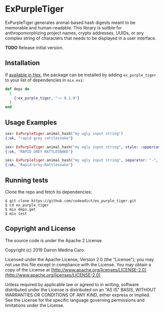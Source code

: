 # ExPurpleTiger

ExPurpleTiger generates animal-based hash digests meant to be memorable and
human-readable. This library is suitble for anthropomorphizing project names,
crypto addresses, UUIDs, or any complex string of characters that needs to be
displayed in a user interface.

**TODO** Release initial version.

## Installation

If [available in Hex](https://hex.pm/docs/publish), the package can be installed
by adding `ex_purple_tiger` to your list of dependencies in `mix.exs`:

```elixir
def deps do
  [
    {:ex_purple_tiger, "~> 0.1.0"}
  ]
end
```

## Usage Examples

```elixir
iex> ExPurpleTiger.animal_hash("my ugly input string")
{:ok, "rapid grey rattlesnake"}

iex> ExPurpleTiger.animal_hash("my ugly input string", style: :uppercase)
{:ok, "RAPID GREY RATTLESNAKE"}

iex> ExPurpleTiger.animal_hash("my ugly input string", separator: "-", style: :titlecase)
{:ok, "Rapid-Grey-Rattlesnake"}
```

## Running tests

Clone the repo and fetch its dependencies:

    $ git clone https://github.com/codeadict/ex_purple_tiger.git
    $ cd ex_purple_tiger
    $ mix deps.get
    $ mix test

## Copyright and License

The source code is under the Apache 2 License.

Copyright (c) 2019 Dairon Medina Caro

Licensed under the Apache License, Version 2.0 (the "License");
you may not use this file except in compliance with the License.
You may obtain a copy of the License at [http://www.apache.org/licenses/LICENSE-2.0](http://www.apache.org/licenses/LICENSE-2.0)

Unless required by applicable law or agreed to in writing, software
distributed under the License is distributed on an "AS IS" BASIS,
WITHOUT WARRANTIES OR CONDITIONS OF ANY KIND, either express or implied.
See the License for the specific language governing permissions and
limitations under the License.
